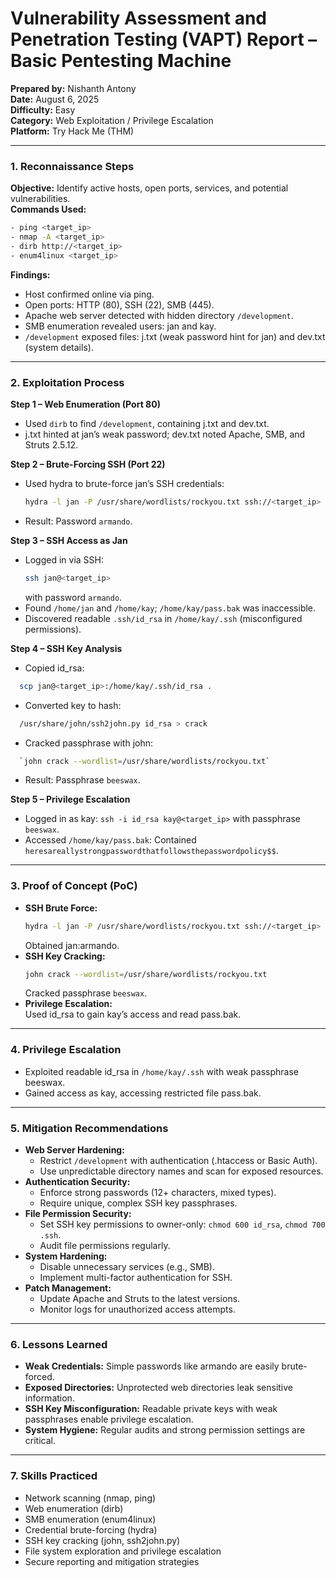 # **Vulnerability Assessment and Penetration Testing (VAPT) Report – Basic Pentesting Machine**  
**Prepared by:** Nishanth Antony  
**Date:** August 6, 2025  
**Difficulty:** Easy  
**Category:** Web Exploitation / Privilege Escalation  
**Platform:** Try Hack Me (THM)

---

### 1. Reconnaissance Steps  
**Objective:** Identify active hosts, open ports, services, and potential vulnerabilities.  
**Commands Used:**  
```bash
- ping <target_ip>  
- nmap -A <target_ip>  
- dirb http://<target_ip>  
- enum4linux <target_ip>
```

**Findings:**  
- Host confirmed online via ping.  
- Open ports: HTTP (80), SSH (22), SMB (445).  
- Apache web server detected with hidden directory `/development`.  
- SMB enumeration revealed users: jan and kay.  
- `/development` exposed files: j.txt (weak password hint for jan) and dev.txt (system details).  

---

### 2. Exploitation Process  
**Step 1 – Web Enumeration (Port 80)**  
- Used `dirb` to find `/development`, containing j.txt and dev.txt.  
- j.txt hinted at jan’s weak password; dev.txt noted Apache, SMB, and Struts 2.5.12.  

**Step 2 – Brute-Forcing SSH (Port 22)**  
- Used hydra to brute-force jan’s SSH credentials:
  ```bash
  hydra -l jan -P /usr/share/wordlists/rockyou.txt ssh://<target_ip>
  ```
- Result: Password `armando`.  

**Step 3 – SSH Access as Jan**  
- Logged in via SSH:
  ```bash
  ssh jan@<target_ip>
  ```
  with password `armando`.  
- Found `/home/jan` and `/home/kay`; `/home/kay/pass.bak` was inaccessible.  
- Discovered readable `.ssh/id_rsa` in `/home/kay/.ssh` (misconfigured permissions).  

**Step 4 – SSH Key Analysis**  
- Copied id_rsa:
```bash
  scp jan@<target_ip>:/home/kay/.ssh/id_rsa .
``` 
- Converted key to hash:
```bash
  /usr/share/john/ssh2john.py id_rsa > crack
```
- Cracked passphrase with john:
```bash
  `john crack --wordlist=/usr/share/wordlists/rockyou.txt`
``` 
- Result: Passphrase `beeswax`.  

**Step 5 – Privilege Escalation**  
- Logged in as kay: `ssh -i id_rsa kay@<target_ip>` with passphrase `beeswax`.  
- Accessed `/home/kay/pass.bak`: Contained `heresareallystrongpasswordthatfollowsthepasswordpolicy$$`.  

---

### 3. Proof of Concept (PoC)  
- **SSH Brute Force:**
  ```bash
  hydra -l jan -P /usr/share/wordlists/rockyou.txt ssh://<target_ip>
  ```
  Obtained jan:armando.  
- **SSH Key Cracking:**
  ```bash
  john crack --wordlist=/usr/share/wordlists/rockyou.txt
  ```  
  Cracked passphrase `beeswax`.  
- **Privilege Escalation:**  
  Used id_rsa to gain kay’s access and read pass.bak.  

---

### 4. Privilege Escalation  
- Exploited readable id_rsa in `/home/kay/.ssh` with weak passphrase beeswax.  
- Gained access as kay, accessing restricted file pass.bak.  

---

### 5. Mitigation Recommendations  
- **Web Server Hardening:**  
  - Restrict `/development` with authentication (.htaccess or Basic Auth).  
  - Use unpredictable directory names and scan for exposed resources.  
- **Authentication Security:**  
  - Enforce strong passwords (12+ characters, mixed types).  
  - Require unique, complex SSH key passphrases.  
- **File Permission Security:**  
  - Set SSH key permissions to owner-only: `chmod 600 id_rsa`, `chmod 700 .ssh`.  
  - Audit file permissions regularly.  
- **System Hardening:**  
  - Disable unnecessary services (e.g., SMB).  
  - Implement multi-factor authentication for SSH.  
- **Patch Management:**  
  - Update Apache and Struts to the latest versions.  
  - Monitor logs for unauthorized access attempts.  

---

### 6. Lessons Learned  
- **Weak Credentials:** Simple passwords like armando are easily brute-forced.  
- **Exposed Directories:** Unprotected web directories leak sensitive information.  
- **SSH Key Misconfiguration:** Readable private keys with weak passphrases enable privilege escalation.  
- **System Hygiene:** Regular audits and strong permission settings are critical.  

---

### 7. Skills Practiced  
- Network scanning (nmap, ping)  
- Web enumeration (dirb)  
- SMB enumeration (enum4linux)  
- Credential brute-forcing (hydra)  
- SSH key cracking (john, ssh2john.py)  
- File system exploration and privilege escalation  
- Secure reporting and mitigation strategies
